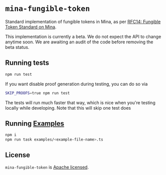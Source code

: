 # `mina-fungible-token`

Standard implementation of fungible tokens in Mina, as per
[RFC14: Fungible Token Standard on Mina](https://github.com/o1-labs/rfcs/blob/main/0014-fungible-token-standard.md).

This implementation is currently a beta. We do not expect the API to change anytime soon. We are
awaiting an audit of the code before removing the beta status.

## Running tests

```sh
npm run test
```

If you want disable proof generation during testing, you can do so via

```sh
SKIP_PROOFS=true npm run test
```

The tests will run much faster that way, which is nice when you're testing locally while developing.
Note that this will skip one test does

## Running [Examples](./examples)

```sh
npm i
npm run task examples/<example-file-name>.ts
```

## License

`mina-fungible-token` is [Apache licensed](LICENSE).
